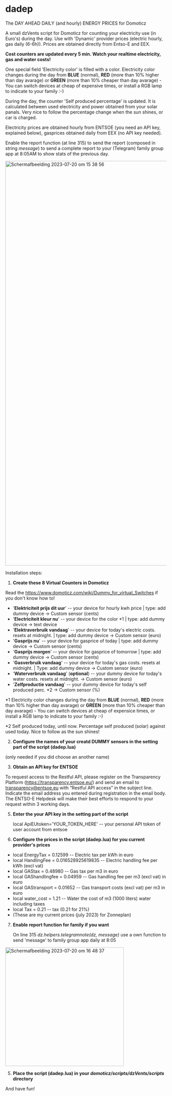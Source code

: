 # dadep
The DAY AHEAD DAILY (and hourly) ENERGY PRICES for Domoticz

A small dzVents script for Domoticz for counting your electricity use (in Euro's) during the day. Use with 'Dynamic' provider prices (electric hourly, gas daily (6-6h)). Prices are obtained directly from Entso-E and EEX.

**Cost counters are updated every 5 min. Watch your realtime electricity, gas and water costs!**



One special field 'Electricity color' is filled with a color. Electricity color changes during the day from **BLUE** (normal), **RED** (more than 10% higher than day avarage) or **GREEN** (more than 10% cheaper than day avarage) - You can switch devices at cheap of expensive times, or install a RGB lamp to indicate to your family :-)

During the day, the counter 'Self produced percentage' is updated. It is calculated between used electricity and power obtained from your solar panals. Very nice to follow the percentage change when the sun shines, or car is charged.

Electricity prices are obtained hourly from ENTSOE (you need an API key, explained below), gasprices obtained daily from EEX (no API key needed). 

Enable the report function (at line 315) to send the report (composed in string _message_) to send a complete report to your (Telegram) family group app at 8:05AM to show stats of the previous day.




<img width="1261" alt="Scherm­afbeelding 2023-07-20 om 15 38 56" src="https://github.com/H4nsie/dadep/assets/8566538/ad16449e-f049-4027-9fdd-fb006d7c5cbb">



Installation steps:

1) **Create these 8 Virtual Counters in Domoticz**

Read the <a href="Domoticz Wiki">https://www.domoticz.com/wiki/Dummy_for_virtual_Switches</a> if you don't know how to!

* '**Elektriciteit prijs dit uur**'	-- your device for hourly kwh price 	| type: add dummy device -> Custom sensor (cents)
* '**Electriciteit kleur nu**'			-- your device for the color *1 			| type: add dummy device -> text device
* '**Elektraverbruik vandaag**'			-- your device for today's electric costs. resets at midnight. | type: add dummy device ->  Custom sensor (euro)
* '**Gasprijs nu**'								  -- your device for gasprice of today 	| type: add dummy device -> Custom sensor (cents)
* '**Gasprijs morgen**'					    -- your device for gasprice of tomorrow | type: add dummy device -> Custom sensor (cents)
* '**Gasverbruik vandaag**'					-- your device for today's gas costs. resets at midnight. | Type: add dummy device -> Custom sensor (euro)
* '**Waterverbruik vandaag**'				(**optional**) -- your dummy device for today's water costs. resets at midnight.  -> Custom sensor (euro) 
* '**Zelfproductie vandaag**'			  -- your dummy device for today's self produced perc. *2 -> Custom sensor (%)

*1 Electricity color changes during the day from **BLUE** (normal), **RED** (more than 10% higher than day avarage) or **GREEN** (more than 10% cheaper than day avarage) - You can switch devices at cheap of expensice times, or install a RGB lamp to indicate to your family :-)

*2 Self produced today, until now. Percentage self produced (solar) against used today. Nice to follow as the sun shines!



2) **Configure the names of your creatd DUMMY sensors in the setting part of the script (dadep.lua)**

(only needed if you did choose an another name)

3) **Obtain an API key for ENTSOE**
   
  To request access to the Restful API, please register on the Transparency Platform (<a href="link">https://transparency.entsoe.eu/</a>) and send an email to transparency@entsoe.eu with “Restful API access” in the subject line. Indicate the email address you entered during registration in the email body. The ENTSO-E Helpdesk will make their best efforts to respond to your request within 3 working days.</li>

5) **Enter the your API key in the setting part of the script**

   local ApiEUtoken='YOUR_TOKEN_HERE'     -- your personal API token of user account from entsoe

6) **Configure the prices in the script (dadep.lua) for you current provider's prices**

* local EnergyTax = 0.12599					      -- Electric tax per kWh in euro
* local HandlingFee = 0.016528925619835	  -- Electric handling fee per kWh (excl vat)
* local GAStax = 0.48980			            -- Gas tax per m3 in euro
* local GAShandlingfee = 0.04959        	-- Gas handling fee per m3 (excl vat) in euro
* local GAStransport = 0.01652            -- Gas transport costs (excl vat) per m3 in euro
* local water_cost = 1.21                 -- Water the cost of m3 (1000 liters) water including taxes
* local Tax = 0.21	                      -- tax (0.21 for 21%)
* (These are my current prices (july 2023) for Zonneplan)

7) **Enable report function for family if you want**

   On line 315     	    _dz.helpers.telegramnote(dz, message)_ use a own function to send 'message' to family group app daily at 8:05

<img width="370" alt="Scherm­afbeelding 2023-07-20 om 16 48 37" src="https://github.com/H4nsie/dadep/assets/8566538/cec678ff-1f93-4da5-8da0-3b1f87323432">



5) **Place the script (dadep.lua) in your _domoticz/scripts/dzVents/scripts_ directory**

And have fun!


